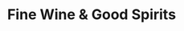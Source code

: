 ---
title: "Fine Wine & Good Spirits"
url: /russellton/fine-wine-und-good-spirits/
shop: Spirituosen
---